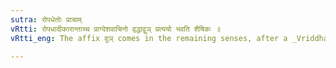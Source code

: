 ```yaml
---
sutra: रोपधेतोः प्राचाम्
vRtti: रोपधादीकारान्ताच्च प्राग्देशवाचिनो वृद्धाद्वुञ् प्रत्ययो भवति शैषिकः ॥
vRtti_eng: The affix वुञ् comes in the remaining senses, after a _Vriddha_ word denoting a locality of the East-folk, the word having a penultimate र or ending in ई ॥

---
```

